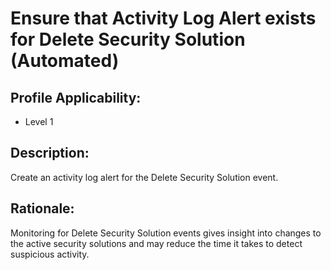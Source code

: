 # Ensure that Activity Log Alert exists for Delete Security Solution (Automated)

## Profile Applicability:

- Level 1

## Description:

Create an activity log alert for the Delete Security Solution event.

## Rationale:

Monitoring for Delete Security Solution events gives insight into changes to the active security solutions and may reduce the time it takes to detect suspicious activity.